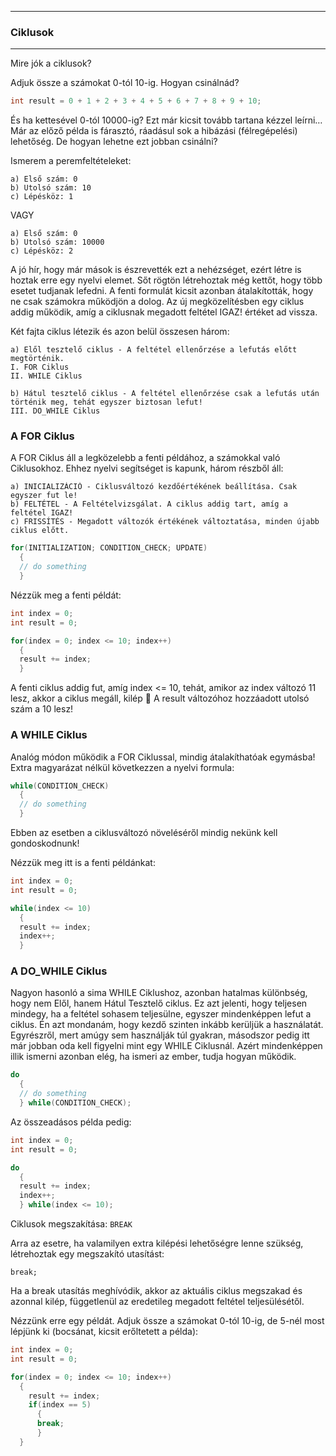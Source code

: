 
---

### Ciklusok

---

Mire jók a ciklusok?

Adjuk össze a számokat 0-tól 10-ig. Hogyan csinálnád?

```java
int result = 0 + 1 + 2 + 3 + 4 + 5 + 6 + 7 + 8 + 9 + 10;
```

És ha kettesével 0-tól 10000-ig? Ezt már kicsit tovább tartana kézzel leírni…
Már az előző példa is fárasztó, ráadásul sok a hibázási (félregépelési) lehetőség. De hogyan lehetne ezt jobban csinálni?

Ismerem a peremfeltételeket:

```
a) Első szám: 0
b) Utolsó szám: 10
c) Lépésköz: 1
```

VAGY

```
a) Első szám: 0
b) Utolsó szám: 10000
c) Lépésköz: 2
```

A jó hír, hogy már mások is észrevették ezt a nehézséget, ezért létre is hoztak erre egy nyelvi elemet. Sőt rögtön létrehoztak még kettőt, 
hogy több esetet tudjanak lefedni.
A fenti formulát kicsit azonban átalakították, hogy ne csak számokra működjön a dolog. Az új megközelítésben egy ciklus addig működik, 
amíg a ciklusnak megadott feltétel IGAZ! értéket ad vissza.

Két fajta ciklus létezik és azon belül összesen három:

```
a) Elől tesztelő ciklus - A feltétel ellenőrzése a lefutás előtt megtörténik.
I. FOR Ciklus
II. WHILE Ciklus
```

```
b) Hátul tesztelő ciklus - A feltétel ellenőrzése csak a lefutás után történik meg, tehát egyszer biztosan lefut!
III. DO_WHILE Ciklus
```

### A FOR Ciklus

A FOR Ciklus áll a legközelebb a fenti példához, a számokkal való Ciklusokhoz. Ehhez nyelvi segítséget is kapunk, három részből áll:

```
a) INICIALIZÁCIÓ - Ciklusváltozó kezdőértékének beállítása. Csak egyszer fut le!
b) FELTÉTEL - A Feltételvizsgálat. A ciklus addig tart, amíg a feltétel IGAZ!
c) FRISSÍTÉS - Megadott változók értékének változtatása, minden újabb ciklus előtt.
```

```java
for(INITIALIZATION; CONDITION_CHECK; UPDATE)
  {
  // do something
  }
```

Nézzük meg a fenti példát:

```java
int index = 0;
int result = 0;

for(index = 0; index <= 10; index++)
  {
  result += index;
  }
```

A fenti ciklus addig fut, amíg index <= 10, tehát, amikor az index változó 11 lesz, akkor a ciklus megáll, kilép  A result változóhoz 
hozzáadott utolsó szám a 10 lesz!

### A WHILE Ciklus

Analóg módon működik a FOR Ciklussal, mindig átalakíthatóak egymásba! Extra magyarázat nélkül következzen a nyelvi formula:

```java
while(CONDITION_CHECK)
  {
  // do something
  }
```

Ebben az esetben a ciklusváltozó növeléséről mindig nekünk kell gondoskodnunk!

Nézzük meg itt is a fenti példánkat:

```java
int index = 0;
int result = 0;

while(index <= 10)
  {
  result += index;
  index++;
  }
```

### A DO_WHILE Ciklus

Nagyon hasonló a sima WHILE Ciklushoz, azonban hatalmas különbség, hogy nem Elől, hanem Hátul Tesztelő ciklus. Ez azt jelenti, hogy 
teljesen mindegy, ha a feltétel sohasem teljesülne, egyszer mindenképpen lefut a ciklus.
Én azt mondanám, hogy kezdő szinten inkább kerüljük a használatát. Egyrészről, mert amúgy sem használják túl gyakran, másodszor pedig itt 
már jobban oda kell figyelni mint egy WHILE Ciklusnál. Azért mindenképpen illik ismerni azonban elég, ha ismeri az ember, tudja hogyan 
működik.

```java
do
  {
  // do something
  } while(CONDITION_CHECK);
```

Az összeadásos példa pedig:

```java
int index = 0;
int result = 0;

do
  {
  result += index;
  index++;
  } while(index <= 10);
```

Ciklusok megszakítása: ```BREAK```

Arra az esetre, ha valamilyen extra kilépési lehetőségre lenne szükség, létrehoztak egy megszakító utasítást:

```
break;
```

Ha a break utasítás meghívódik, akkor az aktuális ciklus megszakad és azonnal kilép, függetlenül az eredetileg megadott feltétel 
teljesülésétől.

Nézzünk erre egy példát. Adjuk össze a számokat 0-tól 10-ig, de 5-nél most lépjünk ki (bocsánat, kicsit erőltetett a példa):

```java
int index = 0;
int result = 0;

for(index = 0; index <= 10; index++)
  {
    result += index;
    if(index == 5)
      {
      break;
      }
  }
```
